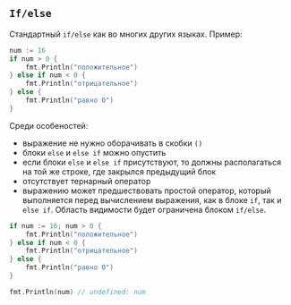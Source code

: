 ## `If/else`

Стандартный `if/else` как во многих других языках. Пример:
```go
num := 16
if num > 0 {
    fmt.Println("положительное")
} else if num < 0 {
    fmt.Println("отрицательное")
} else {
    fmt.Println("равно 0")
}
```
Среди особеностей:
- выражение не нужно оборачивать в скобки `()`
- блоки `else` и `else if` можно опустить
- если блоки `else` и `else if` присутствуют, то должны  располагаться на той же строке, где закрылся предыдущий блок
- отсутствует тернарный оператор
- выражению может предшествовать простой оператор, который выполняется перед вычислением выражения, как в блоке `if`, так и `else if`. Область видимости будет ограничена блоком `if/else`. 
```go
if num := 16; num > 0 {
    fmt.Println("положительное")
} else if num < 0 {
    fmt.Println("отрицательное")
} else {
    fmt.Println("равно 0")
}

fmt.Println(num) // undefined: num
```
